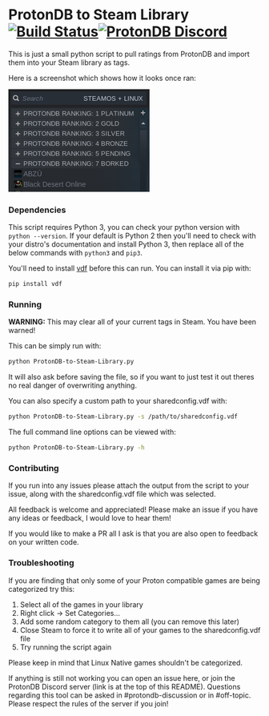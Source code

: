 # ProtonDB to Steam Library [![Build Status](https://travis-ci.com/CorruptComputer/ProtonDB-to-Steam-Library.svg?branch=master)](https://travis-ci.com/CorruptComputer/ProtonDB-to-Steam-Library)[<img src="https://discordapp.com/assets/f8389ca1a741a115313bede9ac02e2c0.svg" width="45" height="45" alt="ProtonDB Discord" title="ProtonDB Discord">](https://discord.gg/uuwK9EV)

This is just a small python script to pull ratings from ProtonDB and import them into your Steam library as tags.

Here is a screenshot which shows how it looks once ran:

![Screenshot](screenshot.png)

### Dependencies

This script requires Python 3, you can check your python version with `python --version`. If your default is Python 2 then you'll need to check with your distro's documentation and install Python 3, then replace all of the below commands with `python3` and `pip3`.

You'll need to install [vdf](https://github.com/ValvePython/vdf) before this can run. 
You can install it via pip with: 
```bash
pip install vdf
```

### Running

**WARNING:** This may clear all of your current tags in Steam. You have been warned!

This can be simply run with: 
```bash
python ProtonDB-to-Steam-Library.py
```

It will also ask before saving the file, so if you want to just test it out theres no real danger of overwriting anything.

You can also specify a custom path to your sharedconfig.vdf with: 
```bash
python ProtonDB-to-Steam-Library.py -s /path/to/sharedconfig.vdf
```

The full command line options can be viewed with: 
```bash
python ProtonDB-to-Steam-Library.py -h
```

### Contributing

If you run into any issues please attach the output from the script to your issue, along with the sharedconfig.vdf file which was selected.

All feedback is welcome and appreciated! Please make an issue if you have any ideas or feedback, I would love to hear them!

If you would like to make a PR all I ask is that you are also open to feedback on your written code.

### Troubleshooting

If you are finding that only some of your Proton compatible games are being categorized try this:

1. Select all of the games in your library
2. Right click -> Set Categories...
3. Add some random category to them all (you can remove this later)
4. Close Steam to force it to write all of your games to the sharedconfig.vdf file
5. Try running the script again

Please keep in mind that Linux Native games shouldn't be categorized.

If anything is still not working you can open an issue here, or join the ProtonDB Discord server (link is at the top of this README).
Questions regarding this tool can be asked in #protondb-discussion or in #off-topic. Please respect the rules of the server if you join!
